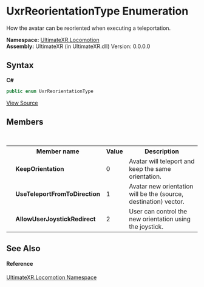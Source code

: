 # UxrReorientationType Enumeration
 

How the avatar can be reoriented when executing a teleportation.

**Namespace:**&nbsp;<a href="N_UltimateXR_Locomotion">UltimateXR.Locomotion</a><br />**Assembly:**&nbsp;UltimateXR (in UltimateXR.dll) Version: 0.0.0.0

## Syntax

**C#**<br />
``` C#
public enum UxrReorientationType
```

<a href="UltimateXR/Scripts/Locomotion/UxrReorientationType.cs" rel="noopener noreferrer" title="View the source code">View Source</a><br />

## Members
&nbsp;<table><tr><th></th><th>Member name</th><th>Value</th><th>Description</th></tr><tr><td /><td target="F:UltimateXR.Locomotion.UxrReorientationType.KeepOrientation">**KeepOrientation**</td><td>0</td><td>Avatar will teleport and keep the same orientation.</td></tr><tr><td /><td target="F:UltimateXR.Locomotion.UxrReorientationType.UseTeleportFromToDirection">**UseTeleportFromToDirection**</td><td>1</td><td>Avatar new orientation will be the (source, destination) vector.</td></tr><tr><td /><td target="F:UltimateXR.Locomotion.UxrReorientationType.AllowUserJoystickRedirect">**AllowUserJoystickRedirect**</td><td>2</td><td>User can control the new orientation using the joystick.</td></tr></table>

## See Also


#### Reference
<a href="N_UltimateXR_Locomotion">UltimateXR.Locomotion Namespace</a><br />